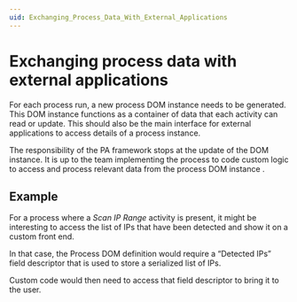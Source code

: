 ```yaml
---
uid: Exchanging_Process_Data_With_External_Applications
---
```


# Exchanging process data with external applications

For each process run, a new process DOM instance needs to be generated. This DOM instance functions as a container of data that each activity can read or update. This should also be the main interface for external applications to access details of a process instance.

The responsibility of the PA framework stops at the update of the DOM instance. It is up to the team implementing the process to code custom logic to access and process relevant data from the process DOM instance .

## Example

For a process where a *Scan IP Range* activity is present, it might be interesting to access the list of IPs that have been detected and show it on a custom front end.

In that case, the Process DOM definition would require a “Detected IPs” field descriptor that is used to store a serialized list of IPs.

Custom code would then need to access that field descriptor to bring it to the user.

